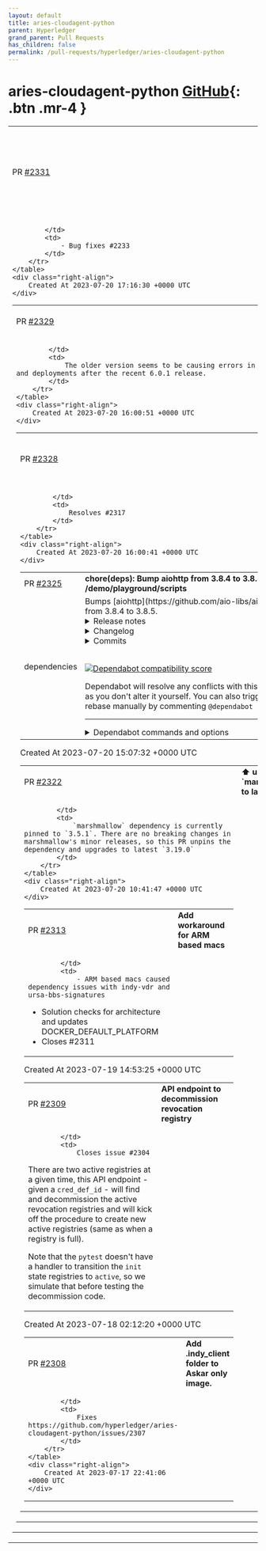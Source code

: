 ```yaml
---
layout: default
title: aries-cloudagent-python
parent: Hyperledger
grand_parent: Pull Requests
has_children: false
permalink: /pull-requests/hyperledger/aries-cloudagent-python
---
```


# aries-cloudagent-python <span class="fs-3 right-align">[GitHub](https://github.com/hyperledger/aries-cloudagent-python){: .btn .mr-4 }</span>


<div>
    <table>
        <tr>
            <td>
                PR <a href="https://github.com/hyperledger/aries-cloudagent-python/pull/2331" class=".btn">#2331</a>
            </td>
            <td>
                <b>
                    Fix: Track endorser and author roles in per-tenant settings
                </b>
            </td>
        </tr>
        <tr>
            <td>
                
            </td>
            <td>
                - Bug fixes #2233 
            </td>
        </tr>
    </table>
    <div class="right-align">
        Created At 2023-07-20 17:16:30 +0000 UTC
    </div>
</div>

<div>
    <table>
        <tr>
            <td>
                PR <a href="https://github.com/hyperledger/aries-cloudagent-python/pull/2329" class=".btn">#2329</a>
            </td>
            <td>
                <b>
                    chore: update PyYAML
                </b>
            </td>
        </tr>
        <tr>
            <td>
                
            </td>
            <td>
                The older version seems to be causing errors in builds downstream for plugins and deployments after the recent 6.0.1 release.
            </td>
        </tr>
    </table>
    <div class="right-align">
        Created At 2023-07-20 16:00:51 +0000 UTC
    </div>
</div>

<div>
    <table>
        <tr>
            <td>
                PR <a href="https://github.com/hyperledger/aries-cloudagent-python/pull/2328" class=".btn">#2328</a>
            </td>
            <td>
                <b>
                    Added base wallet provisioning details to Multitenancy.md
                </b>
            </td>
        </tr>
        <tr>
            <td>
                
            </td>
            <td>
                Resolves #2317 
            </td>
        </tr>
    </table>
    <div class="right-align">
        Created At 2023-07-20 16:00:41 +0000 UTC
    </div>
</div>

<div>
    <table>
        <tr>
            <td>
                PR <a href="https://github.com/hyperledger/aries-cloudagent-python/pull/2325" class=".btn">#2325</a>
            </td>
            <td>
                <b>
                    chore(deps): Bump aiohttp from 3.8.4 to 3.8.5 in /demo/playground/scripts
                </b>
            </td>
        </tr>
        <tr>
            <td>
                <span class="chip">dependencies</span>
            </td>
            <td>
                Bumps [aiohttp](https://github.com/aio-libs/aiohttp) from 3.8.4 to 3.8.5.
<details>
<summary>Release notes</summary>
<p><em>Sourced from <a href="https://github.com/aio-libs/aiohttp/releases">aiohttp's releases</a>.</em></p>
<blockquote>
<h2>3.8.5</h2>
<h2>Security bugfixes</h2>
<ul>
<li>
<p>Upgraded the vendored copy of llhttp_ to v8.1.1 -- by :user:<code>webknjaz</code>
and :user:<code>Dreamsorcerer</code>.</p>
<p>Thanks to :user:<code>sethmlarson</code> for reporting this and providing us with
comprehensive reproducer, workarounds and fixing details! For more
information, see
<a href="https://github.com/aio-libs/aiohttp/security/advisories/GHSA-45c4-8wx5-qw6w">https://github.com/aio-libs/aiohttp/security/advisories/GHSA-45c4-8wx5-qw6w</a>.</p>
<p>.. _llhttp: <a href="https://llhttp.org">https://llhttp.org</a></p>
<p>(<a href="https://redirect.github.com/aio-libs/aiohttp/issues/7346">#7346</a>)</p>
</li>
</ul>
<h2>Features</h2>
<ul>
<li>
<p>Added information to C parser exceptions to show which character caused the error. -- by :user:<code>Dreamsorcerer</code></p>
<p>(<a href="https://redirect.github.com/aio-libs/aiohttp/issues/7366">#7366</a>)</p>
</li>
</ul>
<h2>Bugfixes</h2>
<ul>
<li>
<p>Fixed a transport is :data:<code>None</code> error -- by :user:<code>Dreamsorcerer</code>.</p>
<p>(<a href="https://redirect.github.com/aio-libs/aiohttp/issues/3355">#3355</a>)</p>
</li>
</ul>
<hr />
</blockquote>
</details>
<details>
<summary>Changelog</summary>
<p><em>Sourced from <a href="https://github.com/aio-libs/aiohttp/blob/v3.8.5/CHANGES.rst">aiohttp's changelog</a>.</em></p>
<blockquote>
<h1>3.8.5 (2023-07-19)</h1>
<h2>Security bugfixes</h2>
<ul>
<li>
<p>Upgraded the vendored copy of llhttp_ to v8.1.1 -- by :user:<code>webknjaz</code>
and :user:<code>Dreamsorcerer</code>.</p>
<p>Thanks to :user:<code>sethmlarson</code> for reporting this and providing us with
comprehensive reproducer, workarounds and fixing details! For more
information, see
<a href="https://github.com/aio-libs/aiohttp/security/advisories/GHSA-45c4-8wx5-qw6w">https://github.com/aio-libs/aiohttp/security/advisories/GHSA-45c4-8wx5-qw6w</a>.</p>
<p>.. _llhttp: <a href="https://llhttp.org">https://llhttp.org</a></p>
<p><code>[#7346](https://github.com/aio-libs/aiohttp/issues/7346) &lt;https://github.com/aio-libs/aiohttp/issues/7346&gt;</code>_</p>
</li>
</ul>
<h2>Features</h2>
<ul>
<li>
<p>Added information to C parser exceptions to show which character caused the error. -- by :user:<code>Dreamsorcerer</code></p>
<p><code>[#7366](https://github.com/aio-libs/aiohttp/issues/7366) &lt;https://github.com/aio-libs/aiohttp/issues/7366&gt;</code>_</p>
</li>
</ul>
<h2>Bugfixes</h2>
<ul>
<li>
<p>Fixed a transport is :data:<code>None</code> error -- by :user:<code>Dreamsorcerer</code>.</p>
<p><code>[#3355](https://github.com/aio-libs/aiohttp/issues/3355) &lt;https://github.com/aio-libs/aiohttp/issues/3355&gt;</code>_</p>
</li>
</ul>
<hr />
</blockquote>
</details>
<details>
<summary>Commits</summary>
<ul>
<li><a href="https://github.com/aio-libs/aiohttp/commit/9c13a52c21c23dfdb49ed89418d28a5b116d0681"><code>9c13a52</code></a> Bump aiohttp to v3.8.5 a security release</li>
<li><a href="https://github.com/aio-libs/aiohttp/commit/7c02129567bc4ec59be467b70fc937c82920948c"><code>7c02129</code></a>  Bump pypa/cibuildwheel to v2.14.1</li>
<li><a href="https://github.com/aio-libs/aiohttp/commit/135a45e9d655d56e4ebad78abe84f1cb7b5c62dc"><code>135a45e</code></a> Improve error messages from C parser (<a href="https://redirect.github.com/aio-libs/aiohttp/issues/7366">#7366</a>) (<a href="https://redirect.github.com/aio-libs/aiohttp/issues/7380">#7380</a>)</li>
<li><a href="https://github.com/aio-libs/aiohttp/commit/9337fb3f2ab2b5f38d7e98a194bde6f7e3d16c40"><code>9337fb3</code></a> Fix bump llhttp to v8.1.1 (<a href="https://redirect.github.com/aio-libs/aiohttp/issues/7367">#7367</a>) (<a href="https://redirect.github.com/aio-libs/aiohttp/issues/7377">#7377</a>)</li>
<li><a href="https://github.com/aio-libs/aiohttp/commit/f07e9b44b5cb909054a697c8dd447b30dbf8073e"><code>f07e9b4</code></a> [PR <a href="https://redirect.github.com/aio-libs/aiohttp/issues/7373">#7373</a>/66e261a5 backport][3.8] Drop azure mention (<a href="https://redirect.github.com/aio-libs/aiohttp/issues/7374">#7374</a>)</li>
<li><a href="https://github.com/aio-libs/aiohttp/commit/01d9b70e5477cd746561b52225992d8a2ebde953"><code>01d9b70</code></a> [PR <a href="https://redirect.github.com/aio-libs/aiohttp/issues/7370">#7370</a>/22c264ce backport][3.8] fix: Spelling error fixed (<a href="https://redirect.github.com/aio-libs/aiohttp/issues/7371">#7371</a>)</li>
<li><a href="https://github.com/aio-libs/aiohttp/commit/3577b1e3719d4648fa973dbdec927f78f9df34dd"><code>3577b1e</code></a> [PR <a href="https://redirect.github.com/aio-libs/aiohttp/issues/7359">#7359</a>/7911f1e9 backport][3.8]  Set up secretless publishing to PyPI (<a href="https://redirect.github.com/aio-libs/aiohttp/issues/7360">#7360</a>)</li>
<li><a href="https://github.com/aio-libs/aiohttp/commit/8d45f9c99511cd80140d6658bd9c11002c697f1c"><code>8d45f9c</code></a> [PR <a href="https://redirect.github.com/aio-libs/aiohttp/issues/7333">#7333</a>/3a54d378 backport][3.8] Fix TLS transport is <code>None</code> error (<a href="https://redirect.github.com/aio-libs/aiohttp/issues/7357">#7357</a>)</li>
<li><a href="https://github.com/aio-libs/aiohttp/commit/dd8e24e77351df9c0f029be49d3c6d7862706e79"><code>dd8e24e</code></a> [PR <a href="https://redirect.github.com/aio-libs/aiohttp/issues/7343">#7343</a>/18057581 backport][3.8] Mention encoding in <code>yarl.URL</code> (<a href="https://redirect.github.com/aio-libs/aiohttp/issues/7355">#7355</a>)</li>
<li><a href="https://github.com/aio-libs/aiohttp/commit/40874103ebfaa1007d47c25ecc4288af873a07cf"><code>4087410</code></a> [PR <a href="https://redirect.github.com/aio-libs/aiohttp/issues/7346">#7346</a>/346fd202 backport][3.8]  Bump vendored llhttp to v8.1.1 (<a href="https://redirect.github.com/aio-libs/aiohttp/issues/7352">#7352</a>)</li>
<li>Additional commits viewable in <a href="https://github.com/aio-libs/aiohttp/compare/v3.8.4...v3.8.5">compare view</a></li>
</ul>
</details>
<br />


[![Dependabot compatibility score](https://dependabot-badges.githubapp.com/badges/compatibility_score?dependency-name=aiohttp&package-manager=pip&previous-version=3.8.4&new-version=3.8.5)](https://docs.github.com/en/github/managing-security-vulnerabilities/about-dependabot-security-updates#about-compatibility-scores)

Dependabot will resolve any conflicts with this PR as long as you don't alter it yourself. You can also trigger a rebase manually by commenting `@dependabot rebase`.

[//]: # (dependabot-automerge-start)
[//]: # (dependabot-automerge-end)

---

<details>
<summary>Dependabot commands and options</summary>
<br />

You can trigger Dependabot actions by commenting on this PR:
- `@dependabot rebase` will rebase this PR
- `@dependabot recreate` will recreate this PR, overwriting any edits that have been made to it
- `@dependabot merge` will merge this PR after your CI passes on it
- `@dependabot squash and merge` will squash and merge this PR after your CI passes on it
- `@dependabot cancel merge` will cancel a previously requested merge and block automerging
- `@dependabot reopen` will reopen this PR if it is closed
- `@dependabot close` will close this PR and stop Dependabot recreating it. You can achieve the same result by closing it manually
- `@dependabot ignore this major version` will close this PR and stop Dependabot creating any more for this major version (unless you reopen the PR or upgrade to it yourself)
- `@dependabot ignore this minor version` will close this PR and stop Dependabot creating any more for this minor version (unless you reopen the PR or upgrade to it yourself)
- `@dependabot ignore this dependency` will close this PR and stop Dependabot creating any more for this dependency (unless you reopen the PR or upgrade to it yourself)
You can disable automated security fix PRs for this repo from the [Security Alerts page](https://github.com/hyperledger/aries-cloudagent-python/network/alerts).

</details>
            </td>
        </tr>
    </table>
    <div class="right-align">
        Created At 2023-07-20 15:07:32 +0000 UTC
    </div>
</div>

<div>
    <table>
        <tr>
            <td>
                PR <a href="https://github.com/hyperledger/aries-cloudagent-python/pull/2322" class=".btn">#2322</a>
            </td>
            <td>
                <b>
                    ⬆️ upgrade `marshmallow` to latest
                </b>
            </td>
        </tr>
        <tr>
            <td>
                
            </td>
            <td>
                `marshmallow` dependency is currently pinned to `3.5.1`. There are no breaking changes in marshmallow's minor releases, so this PR unpins the dependency and upgrades to latest `3.19.0`
            </td>
        </tr>
    </table>
    <div class="right-align">
        Created At 2023-07-20 10:41:47 +0000 UTC
    </div>
</div>

<div>
    <table>
        <tr>
            <td>
                PR <a href="https://github.com/hyperledger/aries-cloudagent-python/pull/2313" class=".btn">#2313</a>
            </td>
            <td>
                <b>
                    Add workaround for ARM based macs
                </b>
            </td>
        </tr>
        <tr>
            <td>
                
            </td>
            <td>
                - ARM based macs caused dependency issues with indy-vdr and ursa-bbs-signatures
- Solution checks for architecture and updates DOCKER_DEFAULT_PLATFORM
- Closes #2311 
            </td>
        </tr>
    </table>
    <div class="right-align">
        Created At 2023-07-19 14:53:25 +0000 UTC
    </div>
</div>

<div>
    <table>
        <tr>
            <td>
                PR <a href="https://github.com/hyperledger/aries-cloudagent-python/pull/2309" class=".btn">#2309</a>
            </td>
            <td>
                <b>
                    API endpoint to decommission revocation registry
                </b>
            </td>
        </tr>
        <tr>
            <td>
                
            </td>
            <td>
                Closes issue #2304 

There are two active registries at a given time, this API endpoint - given a `cred_def_id` - will find and decommission the active revocation registries and will kick off the procedure to create new active registries (same as when a registry is full).

Note that the `pytest` doesn't have a handler to transition the `init` state registries to `active`, so we simulate that before testing the decommission code. 
            </td>
        </tr>
    </table>
    <div class="right-align">
        Created At 2023-07-18 02:12:20 +0000 UTC
    </div>
</div>

<div>
    <table>
        <tr>
            <td>
                PR <a href="https://github.com/hyperledger/aries-cloudagent-python/pull/2308" class=".btn">#2308</a>
            </td>
            <td>
                <b>
                    Add .indy_client folder to Askar only image.
                </b>
            </td>
        </tr>
        <tr>
            <td>
                
            </td>
            <td>
                Fixes https://github.com/hyperledger/aries-cloudagent-python/issues/2307
            </td>
        </tr>
    </table>
    <div class="right-align">
        Created At 2023-07-17 22:41:06 +0000 UTC
    </div>
</div>

